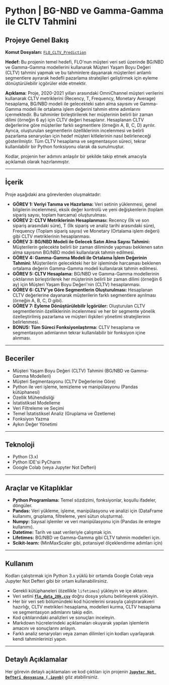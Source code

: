 # Python | BG-NBD ve Gamma-Gamma ile CLTV Tahmini

## Projeye Genel Bakış

**Komut Dosyaları:** [`FLO_CLTV_Prediction`](script/FLO_CLTV_Prediction.py)

**Hedef:** Bu projenin temel hedefi, FLO'nun müşteri veri seti üzerinde BG/NBD ve Gamma-Gamma modellerini kullanarak Müşteri Yaşam Boyu Değeri (CLTV) tahmini yapmak ve bu tahminlere dayanarak müşterileri anlamlı segmentlere ayırarak hedefli pazarlama stratejileri geliştirmek için eyleme dönüştürülebilir içgörüler elde etmektir.

**Açıklama:** Proje, 2020-2021 yılları arasındaki OmniChannel müşteri verilerini kullanarak CLTV metriklerini (Recency, T, Frequency, Monetary Average) hesaplama, BG/NBD modeli ile gelecekteki satın alma sayısını ve Gamma-Gamma modeli ile ortalama işlem değerini tahmin etme adımlarını içermektedir. Bu tahminler birleştirilerek her müşterinin belirli bir zaman dilimi (örneğin 6 ay) için CLTV değeri hesaplanır. Hesaplanan CLTV değerlerine göre müşteriler farklı segmentlere (örneğin A, B, C, D) ayrılır. Ayrıca, oluşturulan segmentlerin özelliklerinin incelenmesi ve belirli pazarlama senaryoları için hedef müşteri kitlelerinin nasıl belirleneceği gösterilmiştir. Tüm CLTV hesaplama ve segmentasyon süreci, tekrar kullanılabilir bir Python fonksiyonu olarak da sunulmuştur.

Kodlar, projenin her adımını anlaşılır bir şekilde takip etmek amacıyla açıklamalı olarak hazırlanmıştır.

---

## İçerik

Proje aşağıdaki ana görevlerden oluşmaktadır:

*   **GÖREV 1: Veriyi Tanıma ve Hazırlama:** Veri setinin yüklenmesi, genel bilgilerin incelenmesi, eksik değer kontrolü ve yeni değişkenlerin (toplam sipariş sayısı, toplam harcama) oluşturulması.
*   **GÖREV 2: CLTV Metriklerinin Hesaplanması:** Recency (İlk ve son sipariş arasındaki süre), T (İlk sipariş ve analiz tarihi arasındaki süre), Frequency (Toplam sipariş sayısı) ve Monetary (Ortalama işlem değeri) gibi CLTV metriklerinin hesaplanması.
*   **GÖREV 3: BG/NBD Modeli ile Gelecek Satın Alma Sayısı Tahmini:** Müşterilerin gelecekte belirli bir zaman diliminde yapması beklenen satın alma sayısının BG/NBD modeli kullanılarak tahmin edilmesi.
*   **GÖREV 4: Gamma-Gamma Modeli ile Ortalama İşlem Değerinin Tahmini:** Müşterilerin gelecekteki her bir işleminde harcaması beklenen ortalama değerin Gamma-Gamma modeli kullanılarak tahmin edilmesi.
*   **GÖREV 5: CLTV Hesaplama:** BG/NBD ve Gamma-Gamma modellerinin çıktılarının birleştirilerek her müşterinin belirli bir zaman dilimi (örneğin 6 ay) için Müşteri Yaşam Boyu Değeri'nin (CLTV) hesaplanması.
*   **GÖREV 6: CLTV'ye Göre Segmentlerin Oluşturulması:** Hesaplanan CLTV değerlerine dayanarak müşterilerin farklı segmentlere ayrılması (örneğin A, B, C, D gibi).
*   **GÖREV 7: Eyleme Dönüştürülebilir İçgörüler:** Oluşturulan CLTV segmentlerinin özelliklerinin incelenmesi ve her bir segmente yönelik özelleştirilmiş pazarlama ve müşteri ilişkileri yönetimi stratejilerinin belirlenmesi.
*   **BONUS: Tüm Süreci Fonksiyonlaştırma:** CLTV hesaplama ve segmentasyon adımlarının tekrar kullanılabilir bir fonksiyon içine alınması.


---

## Beceriler

*   Müşteri Yaşam Boyu Değeri (CLTV) Tahmini (BG/NBD ve Gamma-Gamma Modelleri)
*   Müşteri Segmentasyonu (CLTV Değerlerine Göre)
*   Python ile veri işleme, temizleme ve manipülasyonu (Pandas kütüphanesi)
*   Özellik Mühendisliği
*   İstatistiksel Modelleme
*   Veri Filtreleme ve Seçimi
*   Temel İstatistiksel Analiz (Gruplama ve Özetleme)
*   Fonksiyon Yazma
*   Aykırı Değer Yönetimi

---

## Teknoloji

*   Python (3.x)
*   Python IDE'si PyCharm
*   Google Colab (veya Jupyter Not Defteri)

---

## Araçlar ve Kitaplıklar

*   **Python Programlama:** Temel sözdizimi, fonksiyonlar, koşullu ifadeler, döngüler.
*   **Pandas:** Veri yükleme, işleme, manipülasyonu ve analizi için (DataFrame kullanımı, gruplama, filtreleme, yeni sütun oluşturma).
*   **Numpy:** Sayısal işlemler ve veri manipülasyonu için (Pandas ile entegre kullanımı).
*   **Datetime:** Tarih ve saat verileriyle çalışmak için.
*   **Lifetimes:** BG/NBD ve Gamma-Gamma gibi CLTV tahmin modelleri için.
*   **Scikit-learn:** (MinMaxScaler gibi, potansiyel ölçeklendirme adımları için)

---

## Kullanım

Kodları çalıştırmak için Python 3.x yüklü bir ortamda Google Colab veya Jupyter Not Defteri gibi bir ortam kullanabilirsiniz.

- Gerekli kütüphaneleri (özellikle `lifetimes`) yükleyin ve içe aktarın.
- Veri setini **[`flo_data_20k.csv`](https://github.com/gulizsamgar/PYTHON-CLTV-Prediction-with-BG-NBD-and-Gamma-Gamma/blob/main/dataset/flo_data_20k.csv)** doğru dosya yolunu belirleyerek yükleyin.
- Her bir veri seti bölümündeki kod hücrelerini sırasıyla çalıştırarakveri hazırlığı, CLTV metrikleri hesaplama, modelleri kurma, CLTV hesaplama ve segmentasyon adımlarını takip edin.
- Kod çıktılarındaki analizleri ve sonuçları inceleyin.
- Markdown hücrelerindeki açıklamaları okuyarak yapılan işlemlerin amacını ve sonuçlarını anlayın.
- Farklı analiz senaryoları veya zaman dilimleri için kodları uyarlayarak kendi tahminlerinizi yapın.

---

## Detaylı Açıklamalar

Her görevin detaylı açıklamaları ve kod çıktıları için projenin **[`Jupyter Not Defteri dosyasına (.ipynb)`](FLO_CLTV_Prediction.ipynb)** göz atabilirsiniz.

